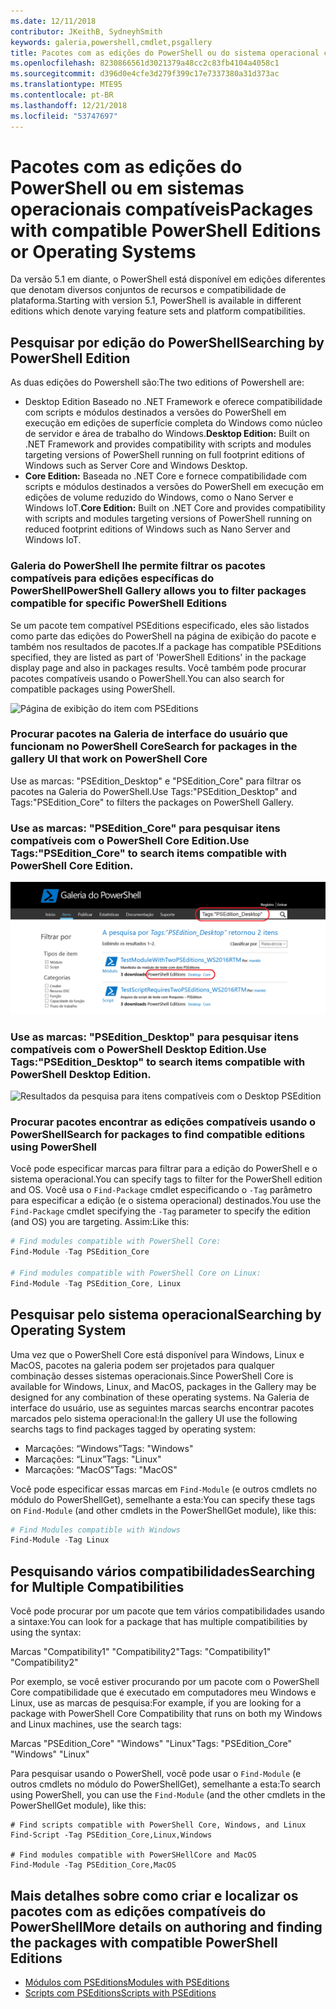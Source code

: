 ```yaml
---
ms.date: 12/11/2018
contributor: JKeithB, SydneyhSmith
keywords: galeria,powershell,cmdlet,psgallery
title: Pacotes com as edições do PowerShell ou do sistema operacional compatível
ms.openlocfilehash: 8230866561d3021379a48cc2c83fb4104a4058c1
ms.sourcegitcommit: d396d0e4cfe3d279f399c17e7337380a31d373ac
ms.translationtype: MTE95
ms.contentlocale: pt-BR
ms.lasthandoff: 12/21/2018
ms.locfileid: "53747697"
---
```

# <a name="packages-with-compatible-powershell-editions-or-operating-systems"></a><span data-ttu-id="36d78-103">Pacotes com as edições do PowerShell ou em sistemas operacionais compatíveis</span><span class="sxs-lookup"><span data-stu-id="36d78-103">Packages with compatible PowerShell Editions or Operating Systems</span></span>

<span data-ttu-id="36d78-104">Da versão 5.1 em diante, o PowerShell está disponível em edições diferentes que denotam diversos conjuntos de recursos e compatibilidade de plataforma.</span><span class="sxs-lookup"><span data-stu-id="36d78-104">Starting with version 5.1, PowerShell is available in different editions which denote varying feature sets and platform compatibilities.</span></span>

## <a name="searching-by-powershell-edition"></a><span data-ttu-id="36d78-105">Pesquisar por edição do PowerShell</span><span class="sxs-lookup"><span data-stu-id="36d78-105">Searching by PowerShell Edition</span></span> 
<span data-ttu-id="36d78-106">As duas edições do Powershell são:</span><span class="sxs-lookup"><span data-stu-id="36d78-106">The two editions of Powershell are:</span></span>
- <span data-ttu-id="36d78-107">Desktop Edition Baseado no .NET Framework e oferece compatibilidade com scripts e módulos destinados a versões do PowerShell em execução em edições de superfície completa do Windows como núcleo de servidor e área de trabalho do Windows.</span><span class="sxs-lookup"><span data-stu-id="36d78-107">**Desktop Edition:** Built on .NET Framework and provides compatibility with scripts and modules targeting versions of PowerShell running on full footprint editions of Windows such as Server Core and Windows Desktop.</span></span>
- <span data-ttu-id="36d78-108">**Core Edition:** Baseada no .NET Core e fornece compatibilidade com scripts e módulos destinados a versões do PowerShell em execução em edições de volume reduzido do Windows, como o Nano Server e Windows IoT.</span><span class="sxs-lookup"><span data-stu-id="36d78-108">**Core Edition:** Built on .NET Core and provides compatibility with scripts and modules targeting versions of PowerShell running on reduced footprint editions of Windows such as Nano Server and Windows IoT.</span></span>

### <a name="powershell-gallery-allows-you-to-filter-packages-compatible-for-specific-powershell-editions"></a><span data-ttu-id="36d78-109">Galeria do PowerShell lhe permite filtrar os pacotes compatíveis para edições específicas do PowerShell</span><span class="sxs-lookup"><span data-stu-id="36d78-109">PowerShell Gallery allows you to filter packages compatible for specific PowerShell Editions</span></span>

<span data-ttu-id="36d78-110">Se um pacote tem compatível PSEditions especificado, eles são listados como parte das edições do PowerShell na página de exibição do pacote e também nos resultados de pacotes.</span><span class="sxs-lookup"><span data-stu-id="36d78-110">If a package has compatible PSEditions specified, they are listed as part of 'PowerShell Editions' in the package display page and also in packages results.</span></span>
<span data-ttu-id="36d78-111">Você também pode procurar pacotes compatíveis usando o PowerShell.</span><span class="sxs-lookup"><span data-stu-id="36d78-111">You can also search for compatible packages using PowerShell.</span></span>

![Página de exibição do item com PSEditions](../../Images/packagedisplaypagewithpseditions.PNG)

### <a name="search-for-packages-in-the-gallery-ui-that-work-on-powershell-core"></a><span data-ttu-id="36d78-113">Procurar pacotes na Galeria de interface do usuário que funcionam no PowerShell Core</span><span class="sxs-lookup"><span data-stu-id="36d78-113">Search for packages in the gallery UI that work on PowerShell Core</span></span>

<span data-ttu-id="36d78-114">Use as marcas: "PSEdition_Desktop" e "PSEdition_Core" para filtrar os pacotes na Galeria do PowerShell.</span><span class="sxs-lookup"><span data-stu-id="36d78-114">Use Tags:"PSEdition_Desktop" and Tags:"PSEdition_Core" to filters the packages on PowerShell Gallery.</span></span>

### <a name="use-tagspseditioncore-to-search-items-compatible-with-powershell-core-edition"></a><span data-ttu-id="36d78-115">Use as marcas: "PSEdition_Core" para pesquisar itens compatíveis com o PowerShell Core Edition.</span><span class="sxs-lookup"><span data-stu-id="36d78-115">Use Tags:"PSEdition_Core" to search items compatible with PowerShell Core Edition.</span></span>

![Resultados da pesquisa para itens compatíveis com o Core PSEdition](../../Images/searchresultswithpseditions.PNG)

### <a name="use-tagspseditiondesktop-to-search-items-compatible-with-powershell-desktop-edition"></a><span data-ttu-id="36d78-117">Use as marcas: "PSEdition_Desktop" para pesquisar itens compatíveis com o PowerShell Desktop Edition.</span><span class="sxs-lookup"><span data-stu-id="36d78-117">Use Tags:"PSEdition_Desktop" to search items compatible with PowerShell Desktop Edition.</span></span>

![Resultados da pesquisa para itens compatíveis com o Desktop PSEdition](../../Images/searchresultswithpseditionsdesktop.PNG)

### <a name="search-for-packages-to-find-compatible-editions-using-powershell"></a><span data-ttu-id="36d78-119">Procurar pacotes encontrar as edições compatíveis usando o PowerShell</span><span class="sxs-lookup"><span data-stu-id="36d78-119">Search for packages to find compatible editions using PowerShell</span></span>
<span data-ttu-id="36d78-120">Você pode especificar marcas para filtrar para a edição do PowerShell e o sistema operacional.</span><span class="sxs-lookup"><span data-stu-id="36d78-120">You can specify tags to filter for the PowerShell edition and OS.</span></span> <span data-ttu-id="36d78-121">Você usa o `Find-Package` cmdlet especificando o `-Tag` parâmetro para especificar a edição (e o sistema operacional) destinados.</span><span class="sxs-lookup"><span data-stu-id="36d78-121">You use the `Find-Package` cmdlet specifying the `-Tag` parameter to specify the edition (and OS) you are targeting.</span></span>
<span data-ttu-id="36d78-122">Assim:</span><span class="sxs-lookup"><span data-stu-id="36d78-122">Like this:</span></span>

```powershell
# Find modules compatible with PowerShell Core:
Find-Module -Tag PSEdition_Core

# Find modules compatible with PowerShell Core on Linux:
Find-Module -Tag PSEdition_Core, Linux
```

## <a name="searching-by-operating-system"></a><span data-ttu-id="36d78-123">Pesquisar pelo sistema operacional</span><span class="sxs-lookup"><span data-stu-id="36d78-123">Searching by Operating System</span></span> 

<span data-ttu-id="36d78-124">Uma vez que o PowerShell Core está disponível para Windows, Linux e MacOS, pacotes na galeria podem ser projetados para qualquer combinação desses sistemas operacionais.</span><span class="sxs-lookup"><span data-stu-id="36d78-124">Since PowerShell Core is available for Windows, Linux, and MacOS, packages in the Gallery may be designed for any combination of these operating systems.</span></span> <span data-ttu-id="36d78-125">Na Galeria de interface do usuário, use as seguintes marcas searchs encontrar pacotes marcados pelo sistema operacional:</span><span class="sxs-lookup"><span data-stu-id="36d78-125">In the gallery UI use the following searchs tags to find packages tagged by operating system:</span></span>

- <span data-ttu-id="36d78-126">Marcações: “Windows”</span><span class="sxs-lookup"><span data-stu-id="36d78-126">Tags: "Windows"</span></span>
- <span data-ttu-id="36d78-127">Marcações: “Linux”</span><span class="sxs-lookup"><span data-stu-id="36d78-127">Tags: "Linux"</span></span>
- <span data-ttu-id="36d78-128">Marcações: “MacOS”</span><span class="sxs-lookup"><span data-stu-id="36d78-128">Tags: "MacOS"</span></span> 

<span data-ttu-id="36d78-129">Você pode especificar essas marcas em `Find-Module` (e outros cmdlets no módulo do PowerShellGet), semelhante a esta:</span><span class="sxs-lookup"><span data-stu-id="36d78-129">You can specify these tags on `Find-Module` (and other cmdlets in the PowerShellGet module), like this:</span></span>

```powershell
# Find Modules compatible with Windows
Find-Module -Tag Linux
```

## <a name="searching-for-multiple-compatibilities"></a><span data-ttu-id="36d78-130">Pesquisando vários compatibilidades</span><span class="sxs-lookup"><span data-stu-id="36d78-130">Searching for Multiple Compatibilities</span></span>

<span data-ttu-id="36d78-131">Você pode procurar por um pacote que tem vários compatibilidades usando a sintaxe:</span><span class="sxs-lookup"><span data-stu-id="36d78-131">You can look for a package that has multiple compatibilities by using the syntax:</span></span> 

<span data-ttu-id="36d78-132">Marcas "Compatibility1" "Compatibility2"</span><span class="sxs-lookup"><span data-stu-id="36d78-132">Tags: "Compatibility1" "Compatibility2"</span></span> 

<span data-ttu-id="36d78-133">Por exemplo, se você estiver procurando por um pacote com o PowerShell Core compatibilidade que é executado em computadores meu Windows e Linux, use as marcas de pesquisa:</span><span class="sxs-lookup"><span data-stu-id="36d78-133">For example, if you are looking for a package with PowerShell Core Compatibility that runs on both my Windows and Linux machines, use the search tags:</span></span>

<span data-ttu-id="36d78-134">Marcas "PSEdition_Core" "Windows" "Linux"</span><span class="sxs-lookup"><span data-stu-id="36d78-134">Tags: "PSEdition_Core" "Windows" "Linux"</span></span> 

<span data-ttu-id="36d78-135">Para pesquisar usando o PowerShell, você pode usar o `Find-Module` (e outros cmdlets no módulo do PowerShellGet), semelhante a esta:</span><span class="sxs-lookup"><span data-stu-id="36d78-135">To search using PowerShell, you can use the `Find-Module` (and the other cmdlets in the PowerShellGet module), like this:</span></span>

```powewrshell
# Find scripts compatible with PowerShell Core, Windows, and Linux
Find-Script -Tag PSEdition_Core,Linux,Windows

# Find modules compatible with PowerSHellCore and MacOS
Find-Module -Tag PSEdition_Core,MacOS
```

## <a name="more-details-on-authoring-and-finding-the-packages-with-compatible-powershell-editions"></a><span data-ttu-id="36d78-136">Mais detalhes sobre como criar e localizar os pacotes com as edições compatíveis do PowerShell</span><span class="sxs-lookup"><span data-stu-id="36d78-136">More details on authoring and finding the packages with compatible PowerShell Editions</span></span>

- [<span data-ttu-id="36d78-137">Módulos com PSEditions</span><span class="sxs-lookup"><span data-stu-id="36d78-137">Modules with PSEditions</span></span>](../../concepts/module-psedition-support.md)
- [<span data-ttu-id="36d78-138">Scripts com PSEditions</span><span class="sxs-lookup"><span data-stu-id="36d78-138">Scripts with PSEditions</span></span>](../../concepts/script-psedition-support.md)
